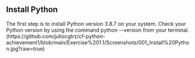 <h2>Install Python</h2>
<p>
  The first step is to install Python version 3.8.7 on your system. Check your Python version by using the command python --version from your terminal.
  (https://github.com/juliocgtrz/cf-python-achievement1/blob/main/Exercise%201.1/Screenshots/001_Install%20Python.jpg?raw=true)
</p>

